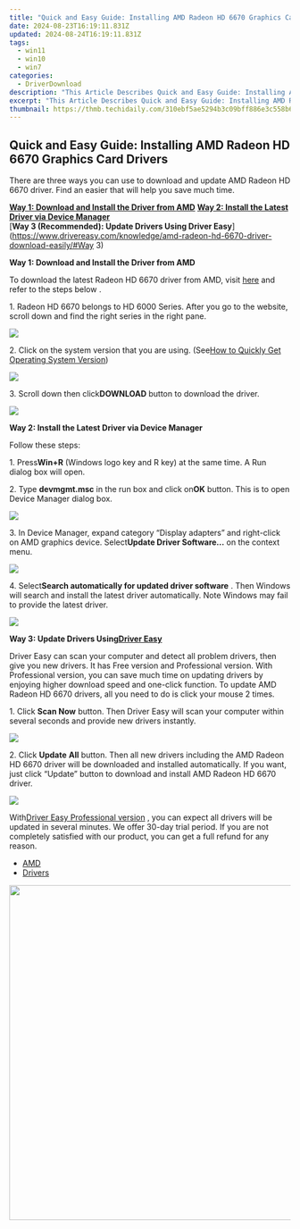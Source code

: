 ```yaml
---
title: "Quick and Easy Guide: Installing AMD Radeon HD 6670 Graphics Card Drivers"
date: 2024-08-23T16:19:11.831Z
updated: 2024-08-24T16:19:11.831Z
tags:
  - win11
  - win10
  - win7
categories:
  - DriverDownload
description: "This Article Describes Quick and Easy Guide: Installing AMD Radeon HD 6670 Graphics Card Drivers"
excerpt: "This Article Describes Quick and Easy Guide: Installing AMD Radeon HD 6670 Graphics Card Drivers"
thumbnail: https://thmb.techidaily.com/310ebf5ae5294b3c09bff886e3c558b63079bc0b815690abddeb6c6ade1d7933.JPG
---
```


## Quick and Easy Guide: Installing AMD Radeon HD 6670 Graphics Card Drivers

There are three ways you can use to download and update AMD Radeon HD 6670 driver. Find an easier that will help you save much time.   
  
**[Way 1: Download and Install the Driver from AMD](https://tools.techidaily.com/drivereasy/download/)** 
[**Way 2: Install the Latest Driver via Device Manager**](https://tools.techidaily.com/drivereasy/download/)   
[**Way 3 (Recommended): Update Drivers Using Driver Easy**](https://www.drivereasy.com/knowledge/amd-radeon-hd-6670-driver-download-easily/#Way 3)   
  
 **Way 1: Download and Install the Driver from AMD**   
  
To download the latest Radeon HD 6670 driver from AMD, visit [here](http://support.amd.com/en-us/download) and refer to the steps below .   
  
1\. Radeon HD 6670  belongs to HD 6000 Series. After you go to the website, scroll down and find the right series in the right pane.  
  
![](https://images.drivereasy.com/wp-content/uploads/2016/12/img_5862251b75a43.jpg) 
  
  
 2\. Click on the system version that you are using. (See[How to Quickly Get Operating System Version](https://tools.techidaily.com/drivereasy/download/))  
  
![](https://images.drivereasy.com/wp-content/uploads/2016/12/img_58622548b17be.jpg)   
  
 3\. Scroll down then click**DOWNLOAD** button to download the driver.  
  
![](https://images.drivereasy.com/wp-content/uploads/2016/12/img_586225c9ef7e2.jpg)   
  
 **Way 2: Install the Latest Driver via Device Manager**   
  
 Follow these steps:  
  
 1\. Press**Win+R** (Windows logo key and R key) at the same time. A Run dialog box will open.  
  
 2\. Type **devmgmt.msc** in the run box and click on**OK** button. This is to open Device Manager dialog box.  
  
![](https://images.drivereasy.com/wp-content/uploads/2016/12/img_584f660f72d5c.png)   
  
 3\. In Device Manager, expand category “Display adapters” and right-click on AMD graphics device. Select**Update Driver Software…** on the context menu.  
  
![](https://images.drivereasy.com/wp-content/uploads/2016/12/img_584f66edb111a.png)   
  
 4\. Select**Search automatically for updated driver software** . Then Windows will search and install the latest driver automatically. Note Windows may fail to provide the latest driver.  
  
![](https://images.drivereasy.com/wp-content/uploads/2016/12/img_584f671be8f46.png) 

  
 **Way 3: Update Drivers Using[Driver Easy](https://tools.techidaily.com/drivereasy/download/)**   
  
 Driver Easy can scan your computer and detect all problem drivers, then give you new drivers. It has Free version and Professional version. With Professional version, you can save much time on updating drivers by enjoying higher download speed and one-click function.  To update AMD Radeon HD 6670 drivers, all you need to do is click your mouse 2 times.   
  
1\. Click **Scan Now**  button. Then Driver Easy will scan your computer within several seconds and provide new drivers instantly.   
  
![](https://images.drivereasy.com/wp-content/uploads/2017/04/img_58f0963d533df.png) 
  
  
2\. Click **Update**  **All** button. Then all new drivers including the AMD Radeon HD 6670 driver will be downloaded and installed automatically. If you want, just click “Update” button to download and install AMD Radeon HD 6670 driver.   
  
![](https://images.drivereasy.com/wp-content/uploads/2017/04/img_58f09634f08e1.jpg) 

  
 With[Driver Easy Professional version](https://tools.techidaily.com/drivereasy/download/) , you can expect all drivers will be updated in several minutes. We offer 30-day trial period. If you are not completely satisfied with our product, you can get a full refund for any reason. 

* [AMD](https://tools.techidaily.com/drivereasy/download/)
* [Drivers](https://tools.techidaily.com/drivereasy/download/)

<ins class="adsbygoogle"
     style="display:block"
     data-ad-format="autorelaxed"
     data-ad-client="ca-pub-7571918770474297"
     data-ad-slot="1223367746"></ins>



<ins class="adsbygoogle"
     style="display:block"
     data-ad-client="ca-pub-7571918770474297"
     data-ad-slot="8358498916"
     data-ad-format="auto"
     data-full-width-responsive="true"></ins>



<!-- affiliate ads begin -->
<a href="https://appsumo.8odi.net/c/5597632/2068411/7443" target="_top" id="2068411"><img src="//a.impactradius-go.com/display-ad/7443-2068411" border="0" alt="" width="1200" height="600"/></a><img height="0" width="0" src="https://appsumo.8odi.net/i/5597632/2068411/7443" style="position:absolute;visibility:hidden;" border="0" />
<!-- affiliate ads end -->
